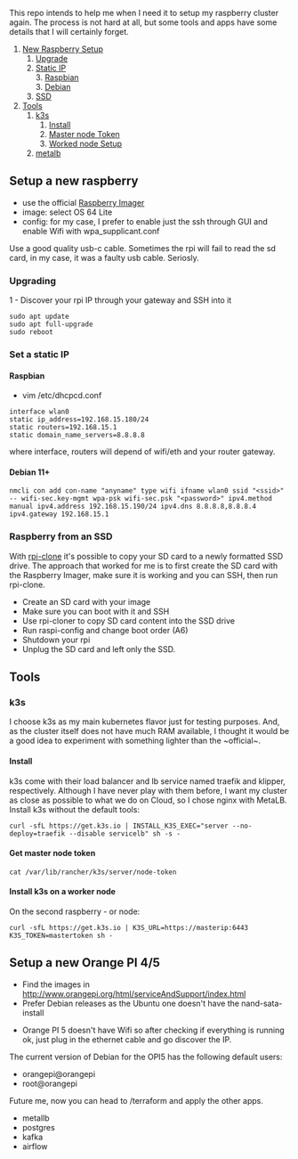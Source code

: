 This repo intends to help me when I need it to setup my raspberry cluster again. The process is not hard at all, but some tools and apps have some details that I will certainly forget.

1. [New Raspberry Setup](#newrasp)
    1. [Upgrade](#upgrading)
    2. [Static IP](#staticip)   
        3. [Raspbian](#raspbian)    
        3. [Debian](#debian)
    2. [SSD](#ssd)
3. [Tools](#tools)
    1. [k3s](#k3s)
        1. [Install](#install)
        1. [Master node Token](#masternode)
        1. [Worked node Setup](#workernode)
    1. [metalb](#metalb)

## Setup a new raspberry <a name="newrasp"></a>

-  use the official [Raspberry Imager](https://www.raspberrypi.com/software/)
- image: select OS 64 Lite
- config: for my case, I prefer to enable just the ssh through GUI and enable Wifi with wpa_supplicant.conf


Use a good quality usb-c cable. Sometimes the rpi will fail to read the sd card, in my case, it was a faulty usb cable. Seriosly.

### Upgrading <a name="upgrading"></a>

1 - Discover your rpi IP through your gateway and SSH into it

```
sudo apt update
sudo apt full-upgrade
sudo reboot
```

### Set a static IP <a name="staticip"></a>


#### Raspbian <a name="raspbian"></a>
- vim /etc/dhcpcd.conf

```
interface wlan0
static ip_address=192.168.15.180/24
static routers=192.168.15.1
static domain_name_servers=8.8.8.8
```

where interface, routers will depend of wifi/eth and your router gateway.

#### Debian 11+ <a name="debian"></a>

```
nmcli con add con-name "anyname" type wifi ifname wlan0 ssid "<ssid>" -- wifi-sec.key-mgmt wpa-psk wifi-sec.psk "<password>" ipv4.method manual ipv4.address 192.168.15.190/24 ipv4.dns 8.8.8.8,8.8.8.4 ipv4.gateway 192.168.15.1
```


### Raspberry from an SSD <a name="ssd"></a>

With [rpi-clone](https://github.com/billw2/rpi-clone) it's possible to copy your SD card to a newly formatted SSD drive. The approach that worked for me is to first create the SD card with the Raspberry Imager, make sure it is working and you can SSH, then run rpi-clone.

- Create an SD card with your image
- Make sure you can boot with it and SSH
- Use rpi-cloner to copy SD card content into the SSD drive
- Run raspi-config and change boot order (A6)
- Shutdown your rpi
- Unplug the SD card and left only the SSD.


## Tools <a name="tools"></a>

### k3s <a name="k3s"></a>

I choose k3s as my main kubernetes flavor just for testing purposes. And, as the cluster itself does not have much RAM available, I thought it would be a good idea to experiment with something lighter than the ~official~.

#### Install <a name="install"></a>

k3s come with their load balancer and lb service named traefik and klipper, respectively. Although I have never play with them before, I want my cluster as close as possible to what we do on Cloud, so I chose nginx with MetaLB. Install k3s without the default tools:

```
curl -sfL https://get.k3s.io | INSTALL_K3S_EXEC="server --no-deploy=traefik --disable servicelb" sh -s -
```

#### Get master node token <a name="masternode"></a>

```
cat /var/lib/rancher/k3s/server/node-token
```

#### Install k3s on a worker node <a name="workernode"></a>

On the second raspberry - or node:

```
curl -sfL https://get.k3s.io | K3S_URL=https://masterip:6443 K3S_TOKEN=mastertoken sh -
```

## Setup a new Orange PI 4/5 <a name="newrasp"></a>

- Find the images in http://www.orangepi.org/html/serviceAndSupport/index.html
- Prefer Debian releases as the Ubuntu one doesn't have the nand-sata-install

* Orange PI 5 doesn't have Wifi so after checking if everything is running ok, just plug in the ethernet cable and go discover the IP. 

The current version of Debian for the OPI5 has the following default users:


- orangepi@orangepi
- root@orangepi


Future me, now you can head to /terraform and apply the other apps.

- metallb
- postgres
- kafka
- airflow
